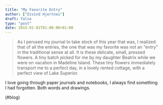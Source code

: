 ```yaml
---
title: "My Favorite Entry"
author: ["Eivind Hjertnes"]
draft: false
type: "post"
date: 2015-01-01T01:00:00+01:00
---
```


> As I perused my journal to take stock of this year that was, I
> realized that of all the entries, the one that was my favorite was not
> an "entry" in the traditional sense at all. It is these delicate,
> small, pressed flowers. A tiny batch picked for me by my daughter
> Beatrix while we were on vacation in Madeline Island. These tiny
> flowers immediately transport me to a perfect day, in a lovely rented
> cottage, with a perfect view of Lake Superior.

I love going through paper journals and notebooks, I always find
something I had forgotten. Both words and drawings.

(#blog)

